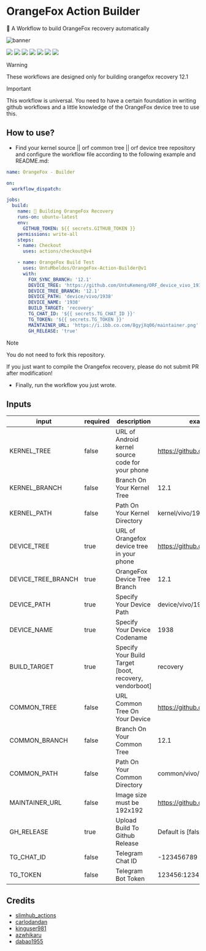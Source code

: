 # OrangeFox Action Builder
🦊 A Workflow to build OrangeFox recovery automatically

![banner](https://i.imgur.com/hdLJ3Hi.png "banner")

[![](https://img.shields.io/github/actions/workflow/status/UntuMbeldos/OrangeFox-Action-Builder/test.yml?style=for-the-badge&color=fee4d0&logo=githubactions&logoColor=fee4d0)](https://github.com/UntuMbeldos/OrangeFox-Action-Builder/actions/workflows/test.yml)
[![](https://img.shields.io/github/issues/UntuMbeldos/OrangeFox-Action-Builder?style=for-the-badge&color=fee4d0&logo=files&logoColor=fee4d0)](https://github.com/UntuMbeldos/OrangeFox-Action-Builder/issues)
[![](https://img.shields.io/github/stars/UntuMbeldos/OrangeFox-Action-Builder?style=for-the-badge&color=fee4d0&logo=starship&logoColor=fee4d0)](https://github.com/UntuMbeldos/OrangeFox-Action-Builder/stargazers)
[![](https://img.shields.io/github/forks/UntuMbeldos/OrangeFox-Action-Builder?style=for-the-badge&color=fee4d0&logo=git&logoColor=fee4d0)](https://github.com/UntuMbeldos/OrangeFox-Action-Builder/forks)
[![](https://img.shields.io/github/license/UntuMbeldos/OrangeFox-Action-Builder?style=for-the-badge&color=fee4d0&logo=apache&logoColor=fee4d0)](https://github.com/UntuMbeldos/OrangeFox-Action-Builder/blob/main/LICENSE)
[![](https://img.shields.io/github/v/release/UntuMbeldos/OrangeFox-Action-Builder?style=for-the-badge&color=fee4d0&logo=github&logoColor=fee4d0)](https://github.com/UntuMbeldos/OrangeFox-Action-Builder/releases/latest)
[![](https://img.shields.io/github/last-commit/UntuMbeldos/OrangeFox-Action-Builder?style=for-the-badge&color=fee4d0&logo=codeigniter&logoColor=fee4d0)](https://github.com/UntuMbeldos/OrangeFox-Action-Builder/commits/main/)

> [!WARNING]
>
> These workflows are designed only for building orangefox recovery 12.1

> [!IMPORTANT]
> This workflow is universal. You need to have a certain foundation in writing github workflows and a little knowledge of the OrangeFox device tree to use this.

## How to use?
- Find your kernel source || orf common tree || orf device tree repository and configure the workflow file according to the following example and README.md:

```yml
name: OrangeFox - Builder

on:
  workflow_dispatch:

jobs:
  build:
    name: 🦊 Building OrangeFox Recovery
    runs-on: ubuntu-latest
    env:
      GITHUB_TOKEN: ${{ secrets.GITHUB_TOKEN }}
    permissions: write-all
    steps:
    - name: Checkout
      uses: actions/checkout@v4

    - name: OrangeFox Build Test
      uses: UntuMbeldos/OrangeFox-Action-Builder@v1
      with:
        FOX_SYNC_BRANCH: '12.1'
        DEVICE_TREE: 'https://github.com/UntuKemeng/ORF_device_vivo_1938'
        DEVICE_TREE_BRANCH: '12.1'
        DEVICE_PATH: 'device/vivo/1938'
        DEVICE_NAME: '1938'
        BUILD_TARGET: 'recovery'
        TG_CHAT_ID: '${{ secrets.TG_CHAT_ID }}'
        TG_TOKEN: '${{ secrets.TG_TOKEN }}'
        MAINTAINER_URL: 'https://i.ibb.co.com/8gyjXq06/maintainer.png'
        GH_RELEASE: 'true'
```

> [!NOTE]
> You do not need to fork this repository.
>
> If you just want to compile the Orangefox recovery, please do not submit PR after modification!

- Finally, run the workflow you just wrote.
## Inputs
| input               | required | description | example value |
|---------------------|----------|-------------|---------|
| KERNEL_TREE | false | URL of Android kernel source code for your phone | https://github.com/username/project |
| KERNEL_BRANCH | false | Branch On Your Kernel Tree | 12.1 |
| KERNEL_PATH | false | Path On Your Kernel Directory | kernel/vivo/1938 |
| DEVICE_TREE | true | URL of Orangefox device tree in your phone | https://github.com/username/project |
| DEVICE_TREE_BRANCH | true | OrangeFox Device Tree Branch | 12.1 |
| DEVICE_PATH | true | Specify Your Device Path | device/vivo/1938 |
| DEVICE_NAME | true | Specify Your Device Codename | 1938 |
| BUILD_TARGET | true | Specify Your Build Target [boot, recovery, vendorboot] | recovery |
| COMMON_TREE | false | URL Common Tree On Your Device | https://github.com/username/project |
| COMMON_BRANCH | false | Branch On Your Common Tree | 12.1 |
| COMMON_PATH | false | Path On Your Common Directory | common/vivo/1938 |
| MAINTAINER_URL | false | Image size must be 192x192 | https://github.com/username/project |
| GH_RELEASE | true | Upload Build To Github Release | Default is [false] |
| TG_CHAT_ID | false | Telegram Chat ID | -123456789 |
| TG_TOKEN | false | Telegram Bot Token | 123456:12345678987654321 |

## Credits
- [slimhub_actions](https://github.com/rokibhasansagar/slimhub_actions)
- [carlodandan](https://github.com/carlodandan/OrangeFox-Action-Builder)
- [kinguser981](https://github.com/kinguser981/OrangeFox-Recovery-Builder-2024)
- [azwhikaru](https://github.com/azwhikaru/Action-OFRP-Builder)
- [dabao1955](https://github.com/dabao1955/kernel_build_action)

